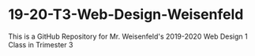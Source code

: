 # 19-20-T3-Web-Design-Weisenfeld
This is a GitHub Repository for Mr. Weisenfeld's 2019-2020 Web Design 1 Class in Trimester 3
